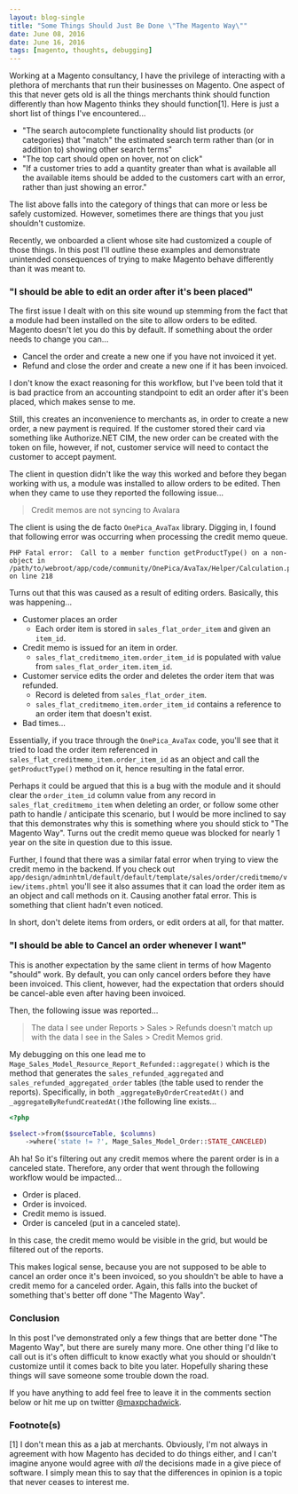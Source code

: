 ```yaml
---
layout: blog-single
title: "Some Things Should Just Be Done \"The Magento Way\""
date: June 08, 2016
date: June 16, 2016
tags: [magento, thoughts, debugging]
---
```


Working at a Magento consultancy, I have the privilege of interacting with a plethora of merchants that run their businesses on Magento. One aspect of this that never gets old is all the things merchants think should function differently than how Magento thinks they should function[1]. Here is just a short list of things I've encountered...

- "The search autocomplete functionality should list products (or categories) that "match" the estimated search term rather than (or in addition to) showing other search terms"
- "The top cart should open on hover, not on click"
- "If a customer tries to add a quantity greater than what is available all the available items should be added to the customers cart with an error, rather than just showing an error." 

The list above falls into the category of things that can more or less be safely customized. However, sometimes there are things that you just shouldn't customize. 

Recently, we onboarded a client whose site had customized a couple of those things. In this post I'll outline these examples and demonstrate unintended consequences of trying to make Magento behave differently than it was meant to.

<!-- excerpt_separator -->

### "I should be able to edit an order after it's been placed"

The first issue I dealt with on this site wound up stemming from the fact that a module had been installed on the site to allow orders to be edited. Magento doesn't let you do this by default. If something about the order needs to change you can...

- Cancel the order and create a new one if you have not invoiced it yet.
- Refund and close the order and create a new one if it has been invoiced.

I don't know the exact reasoning for this workflow, but I've been told that it is bad practice from an accounting standpoint to edit an order after it's been placed, which makes sense to me.

Still, this creates an inconvenience to merchants as, in order to create a new order, a new payment is required. If the customer stored their card via something like Authorize.NET CIM, the new order can be created with the token on file, however, if not, customer service will need to contact the customer to accept payment.

The client in question didn't like the way this worked and before they began working with us, a module was installed to allow orders to be edited. Then when they came to use they reported the following issue...

> Credit memos are not syncing to Avalara

The client is using the de facto `OnePica_AvaTax` library. Digging in, I found that following error was occurring when processing the credit memo queue.

```
PHP Fatal error:  Call to a member function getProductType() on a non-object in /path/to/webroot/app/code/community/OnePica/AvaTax/Helper/Calculation.php on line 218
```

Turns out that this was caused as a result of editing orders. Basically, this was happening...

- Customer places an order
    - Each order item is stored in `sales_flat_order_item` and given an `item_id`.
- Credit memo is issued for an item in order.
    - `sales_flat_creditmemo_item.order_item_id` is populated with value from `sales_flat_order_item.item_id`.
- Customer service edits the order and deletes the order item that was refunded.
    - Record is deleted from `sales_flat_order_item`.
    - `sales_flat_creditmemo_item.order_item_id` contains a reference to an order item that doesn't exist. 
- Bad times...

Essentially, if you trace through the `OnePica_AvaTax` code, you'll see that it tried to load the order item referenced in `sales_flat_creditmemo_item.order_item_id` as an object and call the `getProductType()` method on it, hence resulting in the fatal error.

Perhaps it could be argued that this is a bug with the module and it should clear the `order_item_id` column value from any record in `sales_flat_creditmemo_item` when deleting an order, or follow some other path to handle / anticipate this scenario, but I would be more inclined to say that this demonstrates why this is something where you should stick to "The Magento Way". Turns out the credit memo queue was blocked for nearly 1 year on the site in question due to this issue. 

Further, I found that there was a similar fatal error when trying to view the credit memo in the backend. If you check out `app/design/adminhtml/default/default/template/sales/order/creditmemo/view/items.phtml` you'll see it also assumes that it can load the order item as an object and call methods on it. Causing another fatal error. This is something that client hadn't even noticed.

In short, don't delete items from orders, or edit orders at all, for that matter.

### "I should be able to Cancel an order whenever I want"

This is another expectation by the same client in terms of how Magento "should" work. By default, you can only cancel orders before they have been invoiced. This client, however, had the expectation that orders should be cancel-able even after having been invoiced.

Then, the following issue was reported...

> The data I see under Reports > Sales > Refunds doesn't match up with the data I see in the Sales > Credit Memos grid.

My debugging on this one lead me to `Mage_Sales_Model_Resource_Report_Refunded::aggregate()` which is the method that generates the `sales_refunded_aggregated` and `sales_refunded_aggregated_order` tables (the table used to render the reports). Specifically, in both `_aggregateByOrderCreatedAt()` and `_aggregateByRefundCreatedAt()`the following line exists...

```php
<?php

$select->from($sourceTable, $columns)
    ->where('state != ?', Mage_Sales_Model_Order::STATE_CANCELED)
```

Ah ha! So it's filtering out any credit memos where the parent order is in a canceled state. Therefore, any order that went through the following workflow would be impacted...

- Order is placed.
- Order is invoiced.
- Credit memo is issued.
- Order is canceled (put in a canceled state).

In this case, the credit memo would be visible in the grid, but would be filtered out of the reports.

This makes logical sense, because you are not supposed to be able to cancel an order once it's been invoiced, so you shouldn't be able to have a credit memo for a canceled order. Again, this falls into the bucket of something that's better off done "The Magento Way".

### Conclusion

In this post I've demonstrated only a few things that are better done "The Magento Way", but there are surely many more. One other thing I'd like to call out is it's often difficult to know exactly what you should or shouldn't customize until it comes back to bite you later. Hopefully sharing these things will save someone some trouble down the road. 

If you have anything to add feel free to leave it in the comments section below or hit me up on twitter [@maxpchadwick](https://twitter.com/maxpchadwick).

### Footnote(s)

[1] I don't mean this as a jab at merchants. Obviously, I'm not always in agreement with how Magento has decided to do things either, and I can't imagine anyone would agree with *all* the decisions made in a give piece of software. I simply mean this to say that the differences in opinion is a topic that never ceases to interest me.

